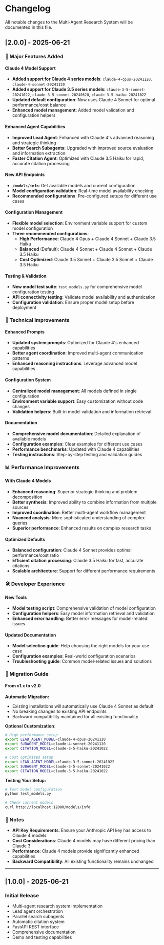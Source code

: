 # Changelog

All notable changes to the Multi-Agent Research System will be documented in this file.

## [2.0.0] - 2025-06-21

### 🚀 Major Features Added

#### Claude 4 Model Support
- **Added support for Claude 4 series models**: `claude-4-opus-20241120`, `claude-4-sonnet-20241120`
- **Added support for Claude 3.5 series models**: `claude-3-5-sonnet-20241022`, `claude-3-5-sonnet-20240620`, `claude-3-5-haiku-20241022`
- **Updated default configuration**: Now uses Claude 4 Sonnet for optimal performance/cost balance
- **Enhanced model management**: Added model validation and configuration helpers

#### Enhanced Agent Capabilities
- **Improved Lead Agent**: Enhanced with Claude 4's advanced reasoning and strategic thinking
- **Better Search Subagents**: Upgraded with improved source evaluation and information extraction
- **Faster Citation Agent**: Optimized with Claude 3.5 Haiku for rapid, accurate citation processing

#### New API Endpoints
- **`/models/info`**: Get available models and current configuration
- **Model configuration validation**: Real-time model availability checking
- **Recommended configurations**: Pre-configured setups for different use cases

#### Configuration Management
- **Flexible model selection**: Environment variable support for custom model configuration
- **Three recommended configurations**:
  - **High Performance**: Claude 4 Opus + Claude 4 Sonnet + Claude 3.5 Haiku
  - **Balanced** (Default): Claude 4 Sonnet + Claude 4 Sonnet + Claude 3.5 Haiku
  - **Cost Optimized**: Claude 3.5 Sonnet + Claude 3.5 Sonnet + Claude 3.5 Haiku

#### Testing & Validation
- **New model test suite**: `test_models.py` for comprehensive model configuration testing
- **API connectivity testing**: Validate model availability and authentication
- **Configuration validation**: Ensure proper model setup before deployment

### 🔧 Technical Improvements

#### Enhanced Prompts
- **Updated system prompts**: Optimized for Claude 4's enhanced capabilities
- **Better agent coordination**: Improved multi-agent communication patterns
- **Enhanced reasoning instructions**: Leverage advanced model capabilities

#### Configuration System
- **Centralized model management**: All models defined in single configuration
- **Environment variable support**: Easy customization without code changes
- **Validation helpers**: Built-in model validation and information retrieval

#### Documentation
- **Comprehensive model documentation**: Detailed explanation of available models
- **Configuration examples**: Clear examples for different use cases
- **Performance benchmarks**: Updated with Claude 4 capabilities
- **Testing instructions**: Step-by-step testing and validation guides

### 📊 Performance Improvements

#### With Claude 4 Models
- **Enhanced reasoning**: Superior strategic thinking and problem decomposition
- **Better synthesis**: Improved ability to combine information from multiple sources
- **Improved coordination**: Better multi-agent workflow management
- **Nuanced analysis**: More sophisticated understanding of complex queries
- **Superior performance**: Enhanced results on complex research tasks

#### Optimized Defaults
- **Balanced configuration**: Claude 4 Sonnet provides optimal performance/cost ratio
- **Efficient citation processing**: Claude 3.5 Haiku for fast, accurate citations
- **Scalable architecture**: Support for different performance requirements

### 🛠️ Developer Experience

#### New Tools
- **Model testing script**: Comprehensive validation of model configuration
- **Configuration helpers**: Easy model information retrieval and validation
- **Enhanced error handling**: Better error messages for model-related issues

#### Updated Documentation
- **Model selection guide**: Help choosing the right models for your use case
- **Configuration examples**: Real-world configuration scenarios
- **Troubleshooting guide**: Common model-related issues and solutions

### 🔄 Migration Guide

#### From v1.x to v2.0

**Automatic Migration:**
- Existing installations will automatically use Claude 4 Sonnet as default
- No breaking changes to existing API endpoints
- Backward compatibility maintained for all existing functionality

**Optional Customization:**
```bash
# High performance setup
export LEAD_AGENT_MODEL=claude-4-opus-20241120
export SUBAGENT_MODEL=claude-4-sonnet-20241120
export CITATION_MODEL=claude-3-5-haiku-20241022

# Cost optimized setup  
export LEAD_AGENT_MODEL=claude-3-5-sonnet-20241022
export SUBAGENT_MODEL=claude-3-5-sonnet-20241022
export CITATION_MODEL=claude-3-5-haiku-20241022
```

**Testing Your Setup:**
```bash
# Test model configuration
python test_models.py

# Check current models
curl http://localhost:12000/models/info
```

### 📝 Notes

- **API Key Requirements**: Ensure your Anthropic API key has access to Claude 4 models
- **Cost Considerations**: Claude 4 models may have different pricing than Claude 3
- **Performance**: Claude 4 models provide significantly enhanced capabilities
- **Backward Compatibility**: All existing functionality remains unchanged

---

## [1.0.0] - 2025-06-21

### Initial Release

- Multi-agent research system implementation
- Lead agent orchestration
- Parallel search subagents
- Automatic citation system
- FastAPI REST interface
- Comprehensive documentation
- Demo and testing capabilities